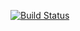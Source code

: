 [![Build Status](https://travis-ci.org/Jennifer0720/CSE-110-Projects.svg?branch=master)](https://travis-ci.org/Jennifer0720/CSE-110-Projects)
